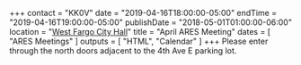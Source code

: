 +++
contact = "KK0V"
date = "2019-04-16T18:00:00-05:00"
endTime = "2019-04-16T19:00:00-05:00"
publishDate = "2018-05-01T01:00:00-06:00"
location = "[West Fargo City Hall](/places/west-fargo-city-hall/)"
title = "April ARES Meeting"
dates = [ "ARES Meetings" ]
outputs = [ "HTML", "Calendar" ]
+++
Please enter through the north
doors adjacent to the 4th Ave E parking lot.
